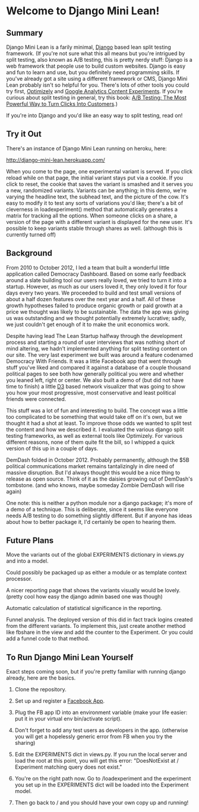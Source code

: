 Welcome to Django Mini Lean!
============================

Summary
-------
Django Mini Lean is a farily minimal, [Django](https://www.djangoproject.com/) based lean split testing framework. (If you're not sure what this all means but you're intrigued by split testing, also known as A/B testing, this is pretty nerdy stuff: Django is a web framework that people use to build custom websites. Django is easy and fun to learn and use, but you definitely need programming skills. If you've already got a site using a different framework or CMS, Django Mini Lean probably isn't so helpful for you. There's lots of other tools you could try first, [Optimizely](https://www.optimizely.com/) and [Google Analytics Content Experiments](https://support.google.com/analytics/answer/1745152?hl=en). If you're curious about split testing in general, try this book: [A/B Testing: The Most Powerful Way to Turn Clicks Into Customers](http://www.amazon.com/Testing-Most-Powerful-Clicks-Customers/dp/1118536096).)

If you're into Django and you'd like an easy way to split testing, read on!

Try it Out
----------

There's an instance of Django Mini Lean running on heroku, here:

http://django-mini-lean.herokuapp.com/

When you come to the page, one experimental variant is served. If you click reload while on that page, the initial variant stays put via a cookie. If you click to reset, the cookie that saves the variant is smashed and it serves you a new, randomized variants. Variants can be anything; in this demo, we're varying the headline text, the subhead text, and the picture of the cow. It's easy to modify it to test any sorts of variations you'd like; there's a bit of cleverness in loadexperiment() method that automatically generates a matrix for tracking all the options. When someone clicks on a share, a version of the page with a different variant is displayed for the new user. It's possible to keep variants stable through shares as well. (although this is currently turned off)

Background
----------

From 2010 to October 2012, I led a team that built a wonderful little application called Democracy Dashboard. Based on some early feedback around a slate building tool our users really loved, we tried to turn it into a startup. However, as much as our users loved it, they only loved it for four days every two years. We proceeded to build and test small versions of about a half dozen features over the next year and a half. All of these growth hypotheses failed to produce organic growth or paid growth at a price we thought was likely to be sustainable. The data the app was giving us was outstanding and we thought potentially extremely lucrative; sadly, we just couldn't get enough of it to make the unit economics work.

Despite having lead The Lean Startup halfway through the development process and starting a round of user interviews that was nothing short of mind altering, we hadn't implemented anything for split testing content on our site. The very last experiment we built was around a feature codenamed Democracy With Friends. It was a little Facebook app that went through stuff you've liked and compared it against a database of a couple thousand political pages to see both how generally political you were and whether you leaned left, right or center. We also built a demo of (but did not have time to finish) a little [D3](http://d3js.org/) based network visualizer that was going to show you how your most progressive, most conservative and least political friends were connected.

This stuff was a lot of fun and interesting to build. The concept was a little too complicated to be something that would take off on it's own, but we thought it had a shot at least. To improve those odds we wanted to split test the content and how we described it. I evaluated the various django split testing frameworks, as well as external tools like Optimizely. For various different reasons, none of them quite fit the bill, so I whipped a quick version of this up in a couple of days.

DemDash folded in October 2012. Probably permanently, although the $5B political communications market remains tantalizingly in dire need of massive disruption. But I'd always thought this would be a nice thing to release as open source. Think of it as the daisies growing out of DemDash's tombstone. (and who knows, maybe someday Zombie DemDash will rise again)

One note: this is neither a python module nor a django package; it's more of a demo of a technique. This is deliberate, since it seems like everyone needs A/B testing to do something slightly different. But if anyone has ideas about how to better package it, I'd certainly be open to hearing them.

Future Plans
------------

Move the variants out of the global EXPERIMENTS dictionary in views.py and into a model.

Could possibly be packaged up as either a module or as template context processor.

A nicer reporting page that shows the variants visually would be lovely. (pretty cool how easy the django admin based one was though)

Automatic calculation of statistical significance in the reporting.

Funnel analysis. The deployed version of this did in fact track logins created from the different variants. To implement this, just create another method like fbshare in the view and add the counter to the Experiment. Or you could add a funnel code to that method.


To Run Django Mini Lean Yourself
--------------------------------

Exact steps coming soon, but if you're pretty familiar with running django already, here are the basics.

1. Clone the repository.

2. Set up and register a [Facebook App](https://developers.facebook.com/apps).

3. Plug the FB app ID into an environment variable (make your life easier: put it in your virtual env bin/activate script).

4. Don't forget to add any test users as developers in the app. (otherwise you will get a hopelessly generic error from FB when you try the sharing)

5. Edit the EXPERIMENTS dict in views.py. If you run the local server and load the root at this point, you will get this error: "DoesNotExist at /
Experiment matching query does not exist."

6. You're on the right path now. Go to /loadexperiment and the experiment you set up in the EXPERIMENTS dict will be loaded into the Experiment model.

7. Then go back to / and you should have your own copy up and running!

